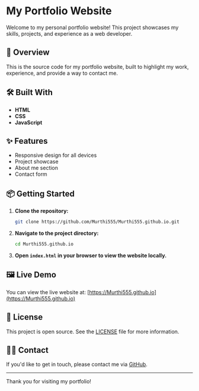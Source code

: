# My Portfolio Website

Welcome to my personal portfolio website! This project showcases my skills, projects, and experience as a web developer.

## 🚀 Overview

This is the source code for my portfolio website, built to highlight my work, experience, and provide a way to contact me.

## 🛠️ Built With

- **HTML**  
- **CSS**  
- **JavaScript**  

## ✨ Features

- Responsive design for all devices
- Project showcase
- About me section
- Contact form

## 📦 Getting Started

1. **Clone the repository:**
   ```bash
   git clone https://github.com/Murthi555/Murthi555.github.io.git
   ```
2. **Navigate to the project directory:**
   ```bash
   cd Murthi555.github.io
   ```
3. **Open `index.html` in your browser to view the website locally.**

## 🖼️ Live Demo

You can view the live website at: [https://Murthi555.github.io](https://Murthi555.github.io)

## 📄 License

This project is open source. See the [LICENSE](LICENSE) file for more information.

## 🙋‍♂️ Contact

If you'd like to get in touch, please contact me via [GitHub](https://github.com/Murthi555).

---
Thank you for visiting my portfolio!
